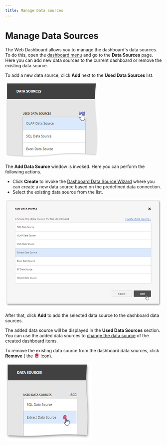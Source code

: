 ```yaml
---
title: Manage Data Sources
---
```

# Manage Data Sources
The Web Dashboard allows you to manage the dashboard's data sources. To do this, open the [dashboard menu](../ui-elements/dashboard-menu.md) and go to the **Data Sources** page. Here you can add new data sources to the current dashboard or remove the existing data source.

To add a new data source, click **Add** next to the **Used Data Sources** list.

![WDD-add-data-source-to-the-collection](../../../images/img124583.png)

The **Add Data Source** window is invoked. Here you can perform the following actions.
* Click **Create** to invoke the [Dashboard Data Source Wizard](working-with-sql-data-sources/dashboard-data-source-wizard.md) where you can create a new data source based on the predefined data connection.
* Select the existing data source from the list.

![WDD-include-selected-data-source-to-the-dashboard](../../../images/img124584.png)

After that, click **Add** to add the selected data source to the dashboard data sources.

The added data source will be displayed in the **Used Data Sources** section. You can use the added data sources to [change the data source](../binding-dashboard-items-to-data/binding-dashboard-items-to-data-in-the-web-dashboard.md) of the created dashboard items.

To remove the existing data source from the dashboard data sources, click **Remove** ( the ![WDD-icon-delete-data-source](../../../images/img124585.png) icon).

![wdd-delete-data-source](../../../images/img125495.png)